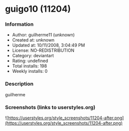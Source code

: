 # guigo10 (11204)

### Information
- Author: guilherme11 (unknown)
- Created at: unknown
- Updated at: 10/11/2008, 3:04:49 PM
- License: NO-REDISTRIBUTION
- Category: deviantart
- Rating: undefined
- Total installs: 198
- Weekly installs: 0


### Description
guilherme


### Screenshots (links to userstyles.org)
![https://userstyles.org/style_screenshots/11204-after.png](https://userstyles.org/style_screenshots/11204-after.png)


